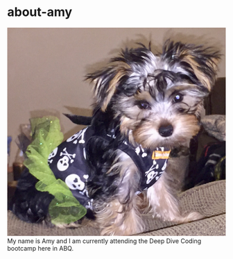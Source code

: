 # about-amy

<html>

<title>About Amy </title>

<body>

<p>
<img src="images/foo.png" alt="" />
My name is Amy and I am currently attending the Deep Dive Coding bootcamp here in ABQ.

</body>
</p>
</html>